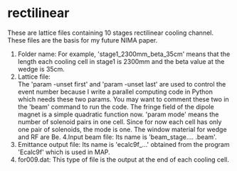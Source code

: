 # rectilinear
These are lattice files containing 10 stages rectilinear cooling channel. These files are the basis for my future NIMA paper.
1. Folder name: 
For example, 'stage1_2300mm_beta_35cm' means that the length each cooling cell in stage1 is 2300mm and the beta value at the wedge is 35cm.
2. Lattice file:  
The 'param -unset first' and 'param -unset last' are used to control the event number because I write a parallel computing code in Python which needs these two params. You may want to comment these two in the 'beam' command to run the code.
The fringe field of the dipole magnet is a simple quadratic function now.
'param mode' means the number of solenoid pairs in one cell. Since for now each cell has only one pair of solenoids, the mode is one.
The window material for wedge and RF are Be.
4.Input beam file:
Its name is 'beam_stage.... .beam'.
5. Emittance output file:
Its name is 'ecalc9f_...' obtained from the program 'Ecalc9f' which is used in MAP.
6. for009.dat:
This type of file is the output at the end of each cooling cell.

